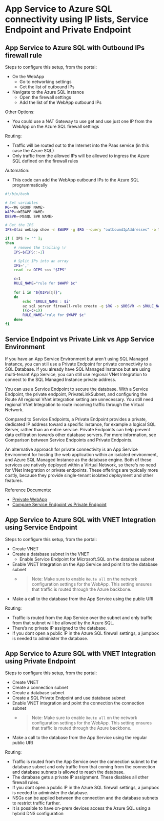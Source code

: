 # App Service to Azure SQL connectivity using IP lists, Service Endpoint and Private Endpoint

## App Service to Azure SQL with Outbound IPs firewall rule

Steps to configure this setup, from the portal:

- On the WebApp
  - Go to networking settings
  - Get the list of outbound IPs
- Navigate to the Azure SQL instance
  - Open the firewall settings
  - Add the list of the WebApp outbound IPs

Other Options:

- You could use a NAT Gateway to use get and use just one IP from the WebApp on the Azure SQL firewall settings

Routing:

- Traffic will be routed out to the Internet into the Paas service (in this case the Azure SQL)
- Only traffic from the allowed IPs will be allowed to ingress the Azure SQL defined on the firewall rules

Automation:
- This code can add the WebApp outbound IPs to the Azure SQL programmatically

```bash
#!/bin/bash  

# Set variables
RG=<RG GROUP NAME>
WAPP=<WEBAPP NAME>
DBSVR=<MSSQL SVR NAME>

# Get the IPS
IPS=$(az webapp show -n $WAPP -g $RG --query "outboundIpAddresses" -o tsv)

if [ IPS != "" ];
then
    # remove the trailing \r
    IPS=${IPS::-1} 

    # Split IPs into an array
    IFS=','
    read -ra OIPS <<< "$IPS"

    c=1
    RULE_NAME="rule for $WAPP $c"
        
    for i in "${OIPS[@]}";   
    do  
        echo "$RULE_NAME : $i"        
        az sql server firewall-rule create -g $RG -s $DBSVR -n $RULE_NAME --start-ip-address $i --end-ip-address $i
        ((c=c+1))
        RULE_NAME="rule for $WAPP $c"        
    done  
fi
```

## Service Endpoint vs Private Link vs App Service Environment

If you have an App Service Environment but aren't using SQL Managed Instance, you can still use a Private Endpoint for private connectivity to a SQL Database. If you already have SQL Managed Instance but are using multi-tenant App Service, you can still use regional VNet Integration to connect to the SQL Managed Instance private address.

You can use a Service Endpoint to secure the database. With a Service Endpoint, the private endpoint, PrivateLinkSubnet, and configuring the Route All regional VNet integration setting are unnecessary. You still need regional VNet Integration to route incoming traffic through the Virtual Network.

Compared to Service Endpoints, a Private Endpoint provides a private, dedicated IP address toward a specific instance, for example a logical SQL Server, rather than an entire service. Private Endpoints can help prevent data exfiltration towards other database servers. For more information, see Comparison between Service Endpoints and Private Endpoints.

An alternative approach for private connectivity is an App Service Environment for hosting the web application within an isolated environment, and Azure SQL Managed Instance as the database engine. Both of these services are natively deployed within a Virtual Network, so there's no need for VNet Integration or private endpoints. These offerings are typically more costly, because they provide single-tenant isolated deployment and other features.

Reference Documents:
- [Preivate WebApp](https://docs.microsoft.com/en-us/azure/architecture/example-scenario/private-web-app/private-web-app#alternatives)
- [Compare Service Endpoint vs Private Endpoint](https://docs.microsoft.com/en-us/azure/virtual-network/vnet-integration-for-azure-services#compare-private-endpoints-and-service-endpoints)

## App Service to Azure SQL with VNET Integration using Service Endpoint

Steps to configure this setup, from the portal:

- Create VNET
- Create a database subnet in the VNET
  - Enable Service Endpoint for Microsoft.SQL on the database subnet
- Enable VNET Integration on the App Service and point it to the database subnet
  - > Note: Make sure to enable ```Route all``` on the network configuration settings for the WebApp. This setting ensures that traffic is routed through the Azure backbone.
- Make a call to the database from the App Service using the public URI


Routing: 
- Traffic is routed from the App Service over the subnet and only traffic from that subnet will be allowed by the Azure SQL. 
- There’s no private IP assigned to the database. 
- If you dont open a public IP in the Azure SQL firewall settings, a jumpbox is needed to administer the database.

## App Service to Azure SQL with VNET Integration using Private Endpoint

Steps to configure this setup, from the portal:
- Create VNET
- Create a connection subnet
- Create a database subnet
- Create a SQL Private Endpoint and use database subnet
- Enable VNET integration and point the connection the connection subnet
  - > Note: Make sure to enable ```Route all``` on the network configuration settings for the WebApp. This setting ensures that traffic is routed through the Azure backbone.
- Make a call to the database from the App Service using the regular public URI

Routing:
- Traffic is routed from the App Service over the connection subnet to the database subnet and only traffic from that coming from the connection and database subnets is allowed to reach the database.
- The database gets a private IP assignment. These disables all other firewall rules.
- If you dont open a public IP in the Azure SQL firewall settings, a jumpbox is needed to administer the database. 
- NSGs can be applied between the connection and the database subnets to restrict traffic further.
- It is possible to have on-prem devices access the Azure SQL using a hybrid DNS configuration
